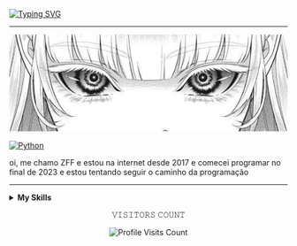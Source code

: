 <div>
  <a href="https://git.io/typing-svg"><img src="https://readme-typing-svg.demolab.com?font=Anta&weight=900&size=28&duration=2000&pause=1000&color=F7F7F7&center=true&random=false&width=435&lines=Alkemist+Ayaka+da+Mister;Seja+bem+vindo!" alt="Typing SVG" /></a>
<hr>
</div>

![Nome da Capa](4f08b7e5e345ed6a0320de27ff9e1e4a.jpg)

[![Python](https://img.shields.io/badge/-Python-blue?style=flat&logo=python)](link_para_python)


oi, me chamo ZFF e estou na internet desde 2017
e comecei programar no final de 2023 e estou tentando seguir o caminho da programação 


---

<details close>
  <summary><strong>My Skills</strong></summary>

<p align="center">
  <img alt="Python" src="https://img.shields.io/badge/Python-%2314354C.svg?style=for-the-badge&logo=python&logoColor=white"/
>
  <img alt="C" src="https://img.shields.io/badge/C-%2300599C.svg?style=for-the-badge&logo=c&logoColor=white"/
>
  <img alt="Shell Script" src="https://img.shields.io/badge/Shell%20Script-%23121011.svg?style=for-the-badge&logo=gnu-bash&logoColor=white"/
>
  <img alt="Go" src="https://img.shields.io/badge/Go-%2300ADD8.svg?style=for-the-badge&logo=go&logoColor=white"/
>
  <img alt="Java" src="https://img.shields.io/badge/Java-%23ED8B00.svg?style=for-the-badge&logo=java&logoColor=white"/
>
  <img alt="Linux" src="https://img.shields.io/badge/Linux-FCC624?style=for-the-badge&logo=linux&logoColor=black"
>
  <img alt="Android" src="https://img.shields.io/badge/Android-3DDC84?style=for-the-badge&logo=android&logoColor=white" />
  <img src = "https://img.shields.io/badge/HTML5-E34F26?style=for-the-badge&logo=html5&logoColor=white" alt = "html" /
>
 <img src = "https://img.shields.io/badge/PHP-%23121011.svg?style=for-the-badge&logo=PHP&logoColor=white" alt = "PHP" /
>
  
</p>

</details>








<p align="center"> 𝚅𝙸𝚂𝙸𝚃𝙾𝚁𝚂 𝙲𝙾𝚄𝙽𝚃 <p align="center">
    <img src="https://profile-counter.glitch.me/SnowPerfectDev/count.svg" alt="Profile Visits Count" />
</p>
